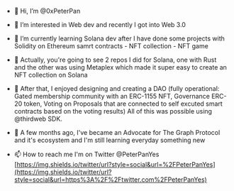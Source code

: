 - 👋 Hi, I’m @0xPeterPan
- 👀 I’m interested in Web dev and recently I got into Web 3.0
- 🌱 I’m currently learning
Solana dev after I have done some projects with Solidity on Ethereum samrt contracts - NFT collection - NFT game
- 🍇 Actually, you're going to see 2 repos I did for Solana, one with Rust and the other was using Metaplex which made it super easy to create an NFT collection on Solana
- 💞️ After that, I enjoyed designing and creating a DAO (fully operational: Gated membership community with an ERC-1155 NFT, Governance ERC-20 token, Voting on Proposals that are connected to self excuted smart contracts based on the voting results)
All of this was possible using @thirdweb SDK.
- 🥑 A few months ago, I've became an Advocate for The Graph Protocol and it's ecosystem
and I'm still learning everyday something new

- 📫 How to reach me
I'm on Twitter @PeterPanYes [https://img.shields.io/twitter/url?style=social&url=%2FPeterPanYes](https://img.shields.io/twitter/url?style=social&url=https%3A%2F%2Ftwitter.com%2FPeterPanYes)

<!---
0xPeterPan/0xPeterPan is a ✨ special ✨ repository because its `README.md` (this file) appears on your GitHub profile.
You can click the Preview link to take a look at your changes.
--->
